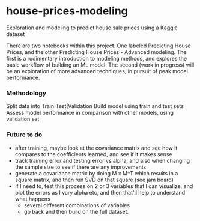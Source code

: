 # house-prices-modeling
Exploration and modeling to predict house sale prices using a Kaggle dataset

There are two notebooks within this project. One labeled Predicting House Prices, and the other Predicting House Prices - Advanced modeling. The first is a rudimentary introduction to modeling methods, and explores the basic workflow of building an ML model. The second (work in progress) will be an exploration of more advanced techniques, in pursuit of peak model performance.

### Methodology

Split data into Train|Test|Validation
Build model using train and test sets
Assess model performance in comparison with other models, using validation set


### Future to do 

- after training, maybe look at the covariance matrix and see how it compares to the coefficients learned, and see if it makes sense
- track training error and testing error vs alpha, and also when changing the sample size to see if there are any improvements
- generate a covariance matrix by doing M x M^T which results in a square matrix, and then run SVD on that square (see jam board)
- if I need to, test this process on 2 or 3 variables that I can visualize, and plot the errors as I vary alpha etc, and then that'll help to understand what happens
    - several different combinations of variables
    - go back and then build on the full dataset.

